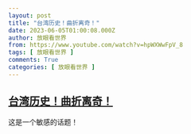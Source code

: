 ```yaml
---
layout: post
title: "台湾历史！曲折离奇！"
date: 2023-06-05T01:00:08.000Z
author: 放眼看世界
from: https://www.youtube.com/watch?v=hpWXWwFpV_8
tags: [ 放眼看世界 ]
comments: True
categories: [ 放眼看世界 ]
---
```

<!--1685926808000-->
[台湾历史！曲折离奇！](https://www.youtube.com/watch?v=hpWXWwFpV_8)
------

<div>
这是一个敏感的话题！
</div>
